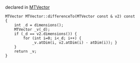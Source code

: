 
declared in [MTVector](MTVector.hpp.md)

~~~ { .cpp }
MTVector MTVector::differenceTo(MTVector const & v2) const
{
	int _d = dimensions();
	MTVector _v(_d);
	if (_d == v2.dimensions()) {
		for (int i=0; i<_d; i++) {
			_v.atDim(i, v2.atDim(i) - atDim(i)); }
	}
	return _v;
}
~~~


